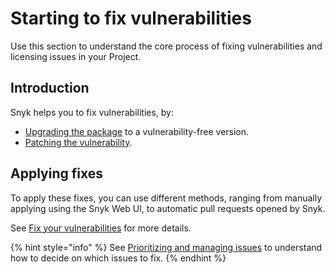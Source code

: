 # Starting to fix vulnerabilities

Use this section to understand the core process of fixing vulnerabilities and licensing issues in your Project.

## Introduction

Snyk helps you to fix vulnerabilities, by:

* [Upgrading the package](upgrading-package-versions-fix-vulnerabilities.md) to a vulnerability-free version.
* [Patching the vulnerability](snyk-patches-to-fix-vulnerabilities.md).

## Applying fixes

To apply these fixes, you can use different methods, ranging from manually applying using the Snyk Web UI, to automatic pull requests opened by Snyk.

See [Fix your vulnerabilities](fix-your-vulnerabilities.md) for more details.

{% hint style="info" %}
See [Prioritizing and managing issues](../../../manage-issues/issue-management/) to understand how to decide on which issues to fix.
{% endhint %}
